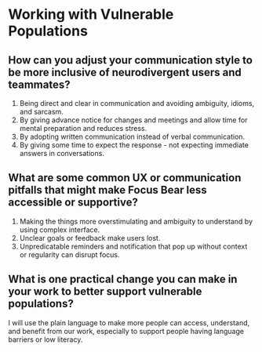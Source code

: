 # Working with Vulnerable Populations

## How can you adjust your communication style to be more inclusive of neurodivergent users and teammates?
1. Being direct and clear in communication and avoiding ambiguity, idioms, and sarcasm.
2. By giving advance notice for changes and meetings and allow time for mental preparation and reduces stress.
3. By adopting written communication instead of verbal communication.
4. By giving some time to expect the response - not expecting immediate answers in conversations.

## What are some common UX or communication pitfalls that might make Focus Bear less accessible or supportive?
1. Making the things more overstimulating and ambiguity to understand by using complex interface.
2. Unclear goals or feedback make users lost.
3. Unpredicatable reminders and notification that pop up without context or regularity can disrupt focus.

## What is one practical change you can make in your work to better support vulnerable populations?
I will use the plain language to make more people can access, understand, and benefit from our work, especially to support people having language barriers or low literacy.

